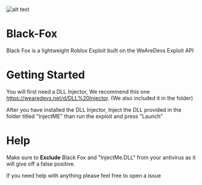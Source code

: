 ![alt text](https://logodix.com/logo/1339761.png)

# Black-Fox
Black Fox is a lightweight Roblox Exploit built on the WeAreDevs Exploit API

# Getting Started 
You will first need a DLL Injector, We recommend this one https://wearedevs.net/d/DLL%20Injector.
(We also included it in the folder)

After you have installed the DLL Injector, Inject the DLL provided in the folder titled "InjectME"
than run the exploit and press "Launch"

# Help
Make sure to **Exclude** Black Fox and "InjectMe.DLL" from your antivirus as it will give off a false positive.

If you need help with anything please feel free to open a issue 
